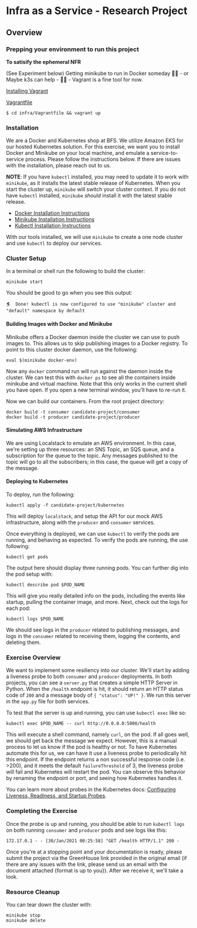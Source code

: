 # Infra as a Service - Research Project

## Overview

### Prepping your environment to run this project

__To satisify the ephemeral NFR__

(See Experiment below) 
Getting minikube to run in Docker someday 🤷‍♂️ - or Maybe k3s can help - 🙋‍♂️ - Vagrant is a fine tool for now.

[Installing Vagrant](https://www.vagrantup.com/docs/installation)

[Vagrantfile](https://github.com/mhackersu/infra-services-tech-interview-project/blob/master/infra/Vagrantfile)

```
$ cd infra/Vagrantfile && vagrant up
```

### Installation

We are a Docker and Kubernetes shop at BFS.  We utilize Amazon EKS for our hosted Kubernetes solution. For this exercise, we want you to install Docker and Minikube on your local machine, and emulate a service-to-service process.  Please follow the instructions below.  If there are issues with the installation, please reach out to us.

**NOTE**: If you have `kubectl` installed, you may need to update it to work with `minikube`, as it installs the latest stable release of Kubernetes.  When you start the cluster up, `minikube` will switch your cluster context.  If you do not have `kubectl` installed, `minikube` _should_ install it with the latest stable release.  

- [Docker Installation Instructions](https://docs.docker.com/compose/install/)
- [Minikube Installation Instructions](https://minikube.sigs.k8s.io/docs/start/)
- [Kubectl Installation Instructions](https://kubernetes.io/docs/tasks/tools/install-kubectl/)

With our tools installed, we will use `minikube` to create a one node cluster and use `kubectl` to deploy our services.

### Cluster Setup
In a terminal or shell run the following to build the cluster:
```
minikube start
```

You should be good to go when you see this output:

```
🏄  Done! kubectl is now configured to use "minikube" cluster and "default" namespace by default
```

#### Building Images with Docker and Minikube
Minikube offers a Docker daemon inside the cluster we can use to push images to.  This allows us to skip publishing images to a Docker registry.  To point to this cluster docker daemon, use the following:

```
eval $(minikube docker-env)
```

Now any `docker` command run will run against the daemon inside the cluster.  We can test this with `docker ps` to see all the containers inside minikube and virtual machine.  Note that this only works in the current shell you have open.  If you open a new terminal window, you'll have to re-run it.

Now we can build our containers.  From the root project directory:

```
docker build -t consumer candidate-project/consumer
docker build -t producer candidate-project/producer
```

#### Simulating AWS Infrastructure
We are using Localstack to emulate an AWS environment.  In this case, we're setting up three resources: an SNS Topic, an SQS queue, and a subscription for the queue to the topic.  Any messages published to the topic will go to all the subscribers; in this case, the queue will get a copy of the message.


#### Deploying to Kubernetes

To deploy, run the following:

```
kubectl apply -f candidate-project/kubernetes
```

This will deploy `localstack`, and setup the API for our mock AWS infrastructure, along with the `producer` and `consumer` services.

Once everything is deployed, we can use `kubectl` to verify the pods are running, and behaving as expected. To verify the pods are running, the use following:

```
kubectl get pods
```

The output here should display three running pods. You can further dig into the pod setup with:

```
kubectl describe pod $POD_NAME
```

This will give you really detailed info on the pods, including the events like startup, pulling the container image, and more.  Next, check out the logs for each pod:

```
kubectl logs $POD_NAME
```

We should see logs in the `producer` related to publishing messages, and logs in the `consumer` related to receiving them, logging the contents, and deleting them.

### Exercise Overview

We want to implement some resiliency into our cluster.  We'll start by adding a liveness probe to both `consumer` and `producer` deployments.  In both projects, you can see a `server.py` that creates a simple HTTP Server in Python.  When the `/health` endpoint is hit, it should return an HTTP status code of `200` and a message body of `{ "status": "UP!" }`.  We run this server in the `app.py` file for both services.

To test that the server is up and running, you can use `kubectl exec` like so:

```
kubectl exec $POD_NAME -- curl http://0.0.0.0:5000/health
```

This will execute a shell command, namely `curl`, on the pod.  If all goes well, we should get back the message we expect.  However, this is a manual process to let us know if the pod is healthy or not.  To have Kubernetes automate this for us, we can have it use a liveness probe to periodically hit this endpoint.  If the endpoint returns a non successful response code (i.e. >200), and it meets the default `failureThreshold` of 3, the liveness probe will fail and Kubernetes will restart the pod. You can observe this behavior by renaming the endpoint or port, and seeing how Kubernetes handles it.

You can learn more about probes in the Kubernetes docs: [Configuring Liveness, Readiness, and Startup Probes](https://kubernetes.io/docs/tasks/configure-pod-container/configure-liveness-readiness-startup-probes/).

### Completing the Exercise

Once the probe is up and running, you should be able to run `kubectl logs` on both running `consumer` and `producer` pods and see logs like this:

```
172.17.0.1 - - [30/Jan/2021 00:25:58] "GET /health HTTP/1.1" 200 -
```

 Once you're at a stopping point and your documentation is ready, please submit the project via the GreenHouse link provided in the original email (if there are any issues with the link, please send us an email with the document attached {format is up to you}).  After we receive it, we'll take a look.

### Resource Cleanup
You can tear down the cluster with:

```
minikube stop
minikube delete
```

